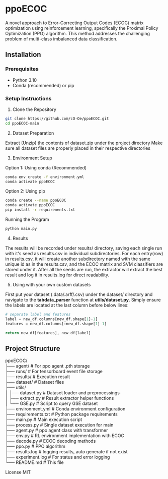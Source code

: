 # ppoECOC

A novel approach to Error-Correcting Output Codes (ECOC) matrix optimization using reinforcement learning, specifically the Proximal Policy Optimization (PPO) algorithm. This method addresses the challenging problem of multi-class imbalanced data classification.

## Installation

### Prerequisites
- Python 3.10 
- Conda (recommended) or pip

### Setup Instructions

1. Clone the Repository
```bash
git clone https://github.com/cO-Oe/ppoECOC.git
cd ppoECOC-main
```
2. Dataset Preparation

Extract (Unzip) the contents of dataset.zip under the project directory
Make sure all dataset files are properly placed in their respective directories

3. Environment Setup

Option 1: Using conda (Recommended)
```bash 
conda env create -f environment.yml
conda activate ppoECOC
```
Option 2: Using pip
```bash
conda create --name ppoECOC
conda activate ppoECOC
pip install -r requirements.txt
```
Running the Program

```bash
python main.py
```

4. Results

The results will be recorded under results/ directory, saving each single run with it's seed as results.csv in individual subdirectories.
For each entry(row) in results.csv, it will create another subdirectory named with the same unique id as in the results.csv, and the ECOC matrix and SVM classifiers are stored under it.
After all the seeds are run, the extractor will extract the best result and log it in results.log for direct readability.

5. Using with your own custom datasets

First put your dataset (.data/.arff/.csv) under the dataset/ directory and navigate to the **tabdata_parser** function at **utils/dataset.py**.
Simply ensure the labels are located at the last column before below lines:
```python
# separate label and features
label = new_df.columns[new_df.shape[1]-1]
features = new_df.columns[:new_df.shape[1]-1]

return new_df[features], new_df[label]
```


## Project Structure
ppoECOC/\
├── agent/                  # For ppo agent .pth storage\
├── runs/                   # For tensorboard event file storage\
├── results/               # Execution result\
├── dataset/               # Dataset files\
├── utils/\
│   ├── dataset.py         # Dataset loader and preprocessings\
│   ├── extract.py         # Result extractor helper functions\
│   └── GSE.py             # Script to query GSE dataset\
├── environment.yml        # Conda environment configuration\
├── requirements.txt       # Python package requirements\
├── main.py               # Main execution script\
├── process.py            # Single dataset execution for main\
├── agent.py              # ppo agent class with transformer\
├── env.py                # RL environment implementation with ECOC\
├── decode.py             # ECOC decoding methods\
├── ppo.py                # PPO algorithm\
├── results.log           # logging results, auto generate if not exist\
├── experiment.log        # For status and error logging\
└── README.md             # This file

License
MIT
